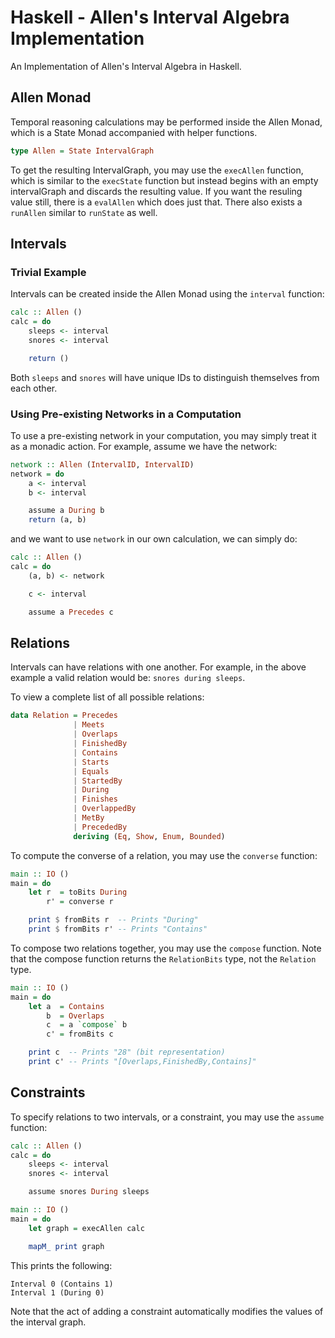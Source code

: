 # Haskell - Allen's Interval Algebra Implementation

An Implementation of Allen's Interval Algebra in Haskell.

## Allen Monad 

Temporal reasoning calculations may be performed inside the Allen Monad, which 
is a State Monad accompanied with helper functions.

```haskell 
type Allen = State IntervalGraph
```

To get the resulting IntervalGraph, you may use the `execAllen` function, which 
is similar to the `execState` function but instead begins with an empty 
intervalGraph and discards the resulting value. If you want the resuling value 
still, there is a `evalAllen` which does just that. There also exists a 
`runAllen` similar to `runState` as well.

## Intervals 

### Trivial Example

Intervals can be created inside the Allen Monad using the `interval` 
function:

```haskell 
calc :: Allen ()
calc = do 
    sleeps <- interval 
    snores <- interval 

    return ()
```

Both `sleeps` and `snores` will have unique IDs to distinguish themselves 
from each other.

### Using Pre-existing Networks in a Computation

To use a pre-existing network in your computation, you may simply treat it as a
monadic action. For example, assume we have the network:

```haskell 
network :: Allen (IntervalID, IntervalID)
network = do 
    a <- interval 
    b <- interval 

    assume a During b
    return (a, b)
```

and we want to use `network` in our own calculation, we can simply do:

```haskell 
calc :: Allen ()
calc = do 
    (a, b) <- network 

    c <- interval

    assume a Precedes c
```

## Relations

Intervals can have relations with one another. For example, in the above
example a valid relation would be: `snores during sleeps`.

To view a complete list of all possible relations: 

```haskell 
data Relation = Precedes 
              | Meets 
              | Overlaps 
              | FinishedBy
              | Contains 
              | Starts 
              | Equals 
              | StartedBy 
              | During 
              | Finishes 
              | OverlappedBy 
              | MetBy
              | PrecededBy
              deriving (Eq, Show, Enum, Bounded)
```

To compute the converse of a relation, you may use the `converse` function:

```haskell 
main :: IO ()
main = do 
    let r  = toBits During 
        r' = converse r

    print $ fromBits r  -- Prints "During"
    print $ fromBits r' -- Prints "Contains"
```

To compose two relations together, you may use the `compose` function. Note  
that the compose function returns the `RelationBits` type, not the `Relation`
type.

```haskell 
main :: IO ()
main = do 
    let a  = Contains 
        b  = Overlaps 
        c  = a `compose` b
        c' = fromBits c

    print c  -- Prints "28" (bit representation)
    print c' -- Prints "[Overlaps,FinishedBy,Contains]"
```

## Constraints

To specify relations to two intervals, or a constraint, you may use the 
`assume` function:

```haskell 
calc :: Allen ()
calc = do 
    sleeps <- interval 
    snores <- interval 

    assume snores During sleeps

main :: IO ()
main = do 
    let graph = execAllen calc 

    mapM_ print graph
```

This prints the following:

```
Interval 0 (Contains 1)
Interval 1 (During 0)
```

Note that the act of adding a constraint automatically modifies the values 
of the interval graph.
